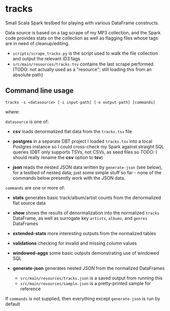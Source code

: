 # tracks
Small Scala Spark testbed for playing with various DataFrame constructs.

Data source is based on a tag scrape of my MP3 collection, and the Spark code
provides stats on the collection as well as flagging files whose tags are in need
of cleanup/editing.

- `scripts/scrape_tracks.py` is the script used to walk the file collection
  and output the relevant ID3 tags
- `src/main/resources/tracks.tsv` contains the last scrape performed
  (TODO: not actually used as a "resource"; still loading this from an absolute path)

## Command line usage

```
tracks -s <datasource> [-i input-path] [-o output-path] [commands]
```
where:

`datasource` is one of:
- **csv** loads denormalized flat data from the `tracks.tsv` file


- **postgres** in a separate DBT project I loaded `tracks.tsv` into a local Postgres
  instance so I could cross-check my Spark against straight SQL queries (DBT only
  supports TSVs, not CSVs, as seed files so TODO: I should really rename the 
  **csv** option to **tsv**)


- **json** reads the nested JSON data written by `generate-json` (see below), for a
  testbed of nested data; just some simple stuff so far - none of the commands below 
  presently work with the JSON data.

`commands` are one or more of:
- **stats** generates basic track/album/artist counts from the denormalized flat source data
 
 
- **show** shows the results of denormalization into the normalized `tracks` DataFrame, as
  well as surrogate key `artists`, `albums`, and `genres` DataFrames
  
  
- **extended-stats** more interesting outputs from the normalized tables
  
 
- **validations** checking for invalid and missing column values
  
  
- **windowed-aggs** some basic outputs demonstrating use of windowed SQL
  
 
- **generate-json** generates nested JSON from the normalized DataFrames
  - `src/main/resources/tracks.json` is a saved output from running this
  - `src/main/resources/sample.json` is a pretty-printed sample for reference 

If `commands` is not supplied, then everything except `generate-json` is run by default